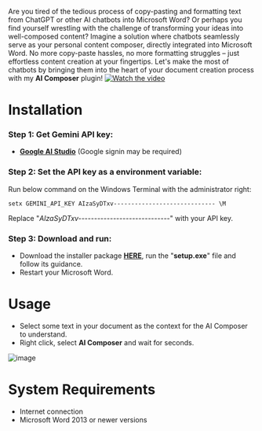 Are you tired of the tedious process of copy-pasting and formatting text from ChatGPT or other AI chatbots into Microsoft Word? Or perhaps you find yourself wrestling with the challenge of transforming your ideas into well-composed content?
Imagine a solution where chatbots seamlessly serve as your personal content composer, directly integrated into Microsoft Word. No more copy-paste hassles, no more formatting struggles – just effortless content creation at your fingertips. Let's make the most of chatbots by bringing them into the heart of your document creation process with my **AI Composer** plugin!
[![Watch the video](https://i.imgur.com/XC1m377.jpeg)](https://www.youtube.com/embed/aIx7fgM77Hw)
# Installation

### Step 1: Get Gemini API key:
- [**Google AI Studio**](https://aistudio.google.com/app/apikey) (Google signin may be required)
### Step 2: Set the API key as a environment variable:
Run below command on the Windows Terminal with the administrator right:
```console
setx GEMINI_API_KEY AIzaSyDTxv----------------------------- \M
```
Replace "*AIzaSyDTxv-----------------------------*" with your API key.

### Step 3: Download and run:
- Download the installer package [**HERE**](https://github.com/phanxuanquang/AI-Composer/releases/download/1.0.0/AI.Composer.1.0.0.zip), run the "**setup.exe**" file and follow its guidance.
- Restart your Microsoft Word.

# Usage
- Select some text in your document as the context for the AI Composer to understand.
- Right click, select **AI Composer** and wait for seconds.

![image](https://i.imgur.com/rQX0MAq.png)

# System Requirements
- Internet connection
- Microsoft Word 2013 or newer versions
